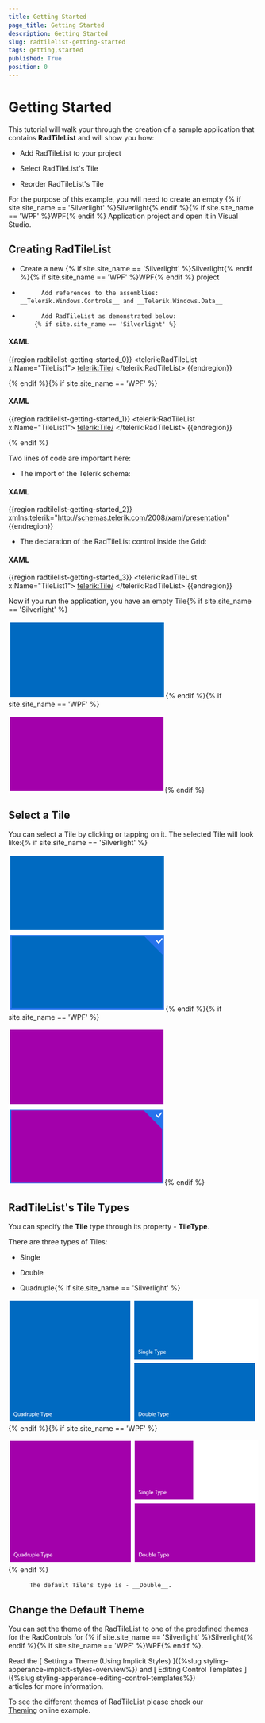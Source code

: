 ```yaml
---
title: Getting Started
page_title: Getting Started
description: Getting Started
slug: radtilelist-getting-started
tags: getting,started
published: True
position: 0
---
```


# Getting Started



This tutorial will walk your through the creation of a sample application that contains __RadTileList__ and will show you how:
      

* Add RadTileList to your project

* Select RadTileList's Tile

* Reorder RadTileList's Tile

For the purpose of this example, you will need to create an empty {% if site.site_name == 'Silverlight' %}Silverlight{% endif %}{% if site.site_name == 'WPF' %}WPF{% endif %} Application project and open it in Visual Studio.
      

## Creating RadTileList

* Create a new {% if site.site_name == 'Silverlight' %}Silverlight{% endif %}{% if site.site_name == 'WPF' %}WPF{% endif %} project

* 
            Add references to the assemblies: __Telerik.Windows.Controls__ and __Telerik.Windows.Data__

* 
            Add RadTileList as demonstrated below:
          {% if site.site_name == 'Silverlight' %}

#### __XAML__

{{region radtilelist-getting-started_0}}
	<UserControl x:Class="RadTileList_SL.MainPage"
	    xmlns="http://schemas.microsoft.com/winfx/2006/xaml/presentation"
	    xmlns:x="http://schemas.microsoft.com/winfx/2006/xaml"
	    xmlns:d="http://schemas.microsoft.com/expression/blend/2008"
	    xmlns:mc="http://schemas.openxmlformats.org/markup-compatibility/2006"
	    xmlns:telerik="http://schemas.telerik.com/2008/xaml/presentation"
	    mc:Ignorable="d"
	    d:DesignHeight="300" d:DesignWidth="400">
	 <Grid x:Name="LayoutRoot" Background="White">
	  <telerik:RadTileList x:Name="TileList1">
	       <telerik:Tile/>
	  </telerik:RadTileList>
	 </Grid>
	</UserControl>
	{{endregion}}

{% endif %}{% if site.site_name == 'WPF' %}

#### __XAML__

{{region radtilelist-getting-started_1}}
	<Window x:Class="RadTileList_WPF.MainWindow"
	    xmlns="http://schemas.microsoft.com/winfx/2006/xaml/presentation"
	    xmlns:x="http://schemas.microsoft.com/winfx/2006/xaml"
	    xmlns:d="http://schemas.microsoft.com/expression/blend/2008"
	    xmlns:mc="http://schemas.openxmlformats.org/markup-compatibility/2006"
	    xmlns:telerik="http://schemas.telerik.com/2008/xaml/presentation"
	    mc:Ignorable="d"
	    d:DesignHeight="300" d:DesignWidth="400">
	 <Grid x:Name="LayoutRoot" Background="White">
	  <telerik:RadTileList x:Name="TileList1">
	       <telerik:Tile/>
	  </telerik:RadTileList>
	 </Grid>
	</UserControl>
	{{endregion}}

{% endif %}

Two lines of code are important here:

* The import of the Telerik schema:

#### __XAML__

{{region radtilelist-getting-started_2}}
	xmlns:telerik="http://schemas.telerik.com/2008/xaml/presentation"
	{{endregion}}



* The declaration of the RadTileList control inside the Grid:

#### __XAML__

{{region radtilelist-getting-started_3}}
	<Grid x:Name="LayoutRoot" Background="White">
	  <telerik:RadTileList x:Name="TileList1">
	       <telerik:Tile/>
	  </telerik:RadTileList>
	</Grid>
	{{endregion}}



Now if you run the application, you have an empty Tile{% if site.site_name == 'Silverlight' %}

![Rad Tile List Getting Started image 01 SL](images/RadTileList_GettingStarted_image_01_SL.png){% endif %}{% if site.site_name == 'WPF' %}

![Rad Tile List Getting Started image WPF](images/RadTileList_GettingStarted_image_WPF.png){% endif %}

## Select a Tile

You can select a Tile by clicking or tapping on it. The selected Tile will look like:{% if site.site_name == 'Silverlight' %}

![Rad Tile List Getting Started Selected Tile 01 SL](images/RadTileList_GettingStarted_SelectedTile_01_SL.png){% endif %}{% if site.site_name == 'WPF' %}

![Rad Tile List Getting Started Selected Tile WPF](images/RadTileList_GettingStarted_SelectedTile_WPF.png){% endif %}

## RadTileList's Tile Types

You can specify the __Tile__ type through its property - __TileType__. 
        

There are three types of Tiles:

* Single

* Double

* Quadruple{% if site.site_name == 'Silverlight' %}

![Rad Tile List Getting Started Tile Types image SL](images/RadTileList_GettingStarted_TileTypes_image_SL.png){% endif %}{% if site.site_name == 'WPF' %}

![Rad Tile List Getting Started Tile Types image WPF](images/RadTileList_GettingStarted_TileTypes_image_WPF.png){% endif %}

>
          The default Tile's type is - __Double__.
        

## Change the Default Theme

You can set the theme of the RadTileList to one of the predefined themes for the RadControls for {% if site.site_name == 'Silverlight' %}Silverlight{% endif %}{% if site.site_name == 'WPF' %}WPF{% endif %}.
        

Read the 
			[
			  Setting a Theme (Using Implicit Styles)
			]({%slug styling-apperance-implicit-styles-overview%})
          and
			[
			  Editing Control Templates
			]({%slug styling-apperance-editing-control-templates%})          
          articles for more information.
        

To see the different themes of RadTileList please check our  
       [Theming](http://demos.telerik.com/silverlight/#TileList/Theming) online example. 
        
